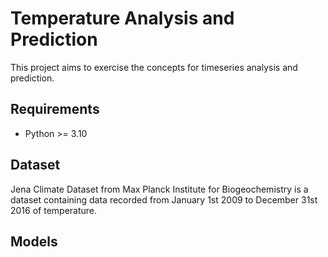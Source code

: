 # Temperature Analysis and Prediction

This project aims to exercise the concepts for timeseries analysis and prediction.


## Requirements

* Python >= 3.10

## Dataset

Jena Climate Dataset from Max Planck Institute for Biogeochemistry is a dataset containing data recorded from January 1st 2009 to December 31st 2016 of temperature. 

## Models

